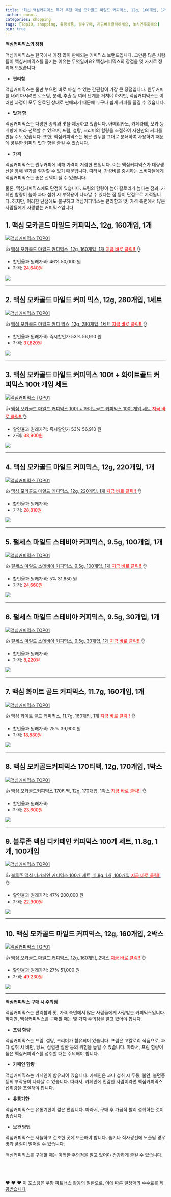 ```yaml
---
title: "최신 맥심커피믹스 특가 추천 맥심 모카골드 마일드 커피믹스, 12g, 160개입, 1개 비교 장점"
author: eunmi.
categories: shopping
tags: [Top10, shopping, 유행상품, 필수구매, 지금바로클릭하세요, 놓치면후회해요]
pin: true
---
```

**맥심커피믹스의 장점**

맥심커피믹스는 한국에서 가장 많이 판매되는 커피믹스 브랜드입니다. 그만큼 많은 사람들이 맥심커피믹스를 즐기는 이유는 무엇일까요? 맥심커피믹스의 장점을 몇 가지로 정리해 보았습니다.

* **편리함**

맥심커피믹스는 물만 부으면 바로 마실 수 있는 간편함이 가장 큰 장점입니다. 원두커피를 내려 마시려면 로스팅, 분쇄, 추출 등 여러 단계를 거쳐야 하지만, 맥심커피믹스는 이러한 과정이 모두 완료된 상태로 판매되기 때문에 누구나 쉽게 커피를 즐길 수 있습니다.

* **맛과 향**

맥심커피믹스는 다양한 종류와 맛을 제공하고 있습니다. 아메리카노, 카페라테, 모카 등 취향에 따라 선택할 수 있으며, 프림, 설탕, 크리머의 함량을 조절하여 자신만의 커피를 만들 수도 있습니다. 또한, 맥심커피믹스는 볶은 원두를 그대로 분쇄하여 사용하기 때문에 풍부한 커피의 맛과 향을 즐길 수 있습니다.

* **가격**

맥심커피믹스는 원두커피에 비해 가격이 저렴한 편입니다. 이는 맥심커피믹스가 대량생산을 통해 원가를 절감할 수 있기 때문입니다. 따라서, 가성비를 중시하는 소비자들에게 맥심커피믹스는 좋은 선택이 될 수 있습니다.

물론, 맥심커피믹스에도 단점이 있습니다. 프림의 함량이 높아 칼로리가 높다는 점과, 카페인 함량이 높아 과다 섭취 시 부작용이 나타날 수 있다는 점 등이 단점으로 지적됩니다. 하지만, 이러한 단점에도 불구하고 맥심커피믹스는 편리함과 맛, 가격 측면에서 많은 사람들에게 사랑받는 커피믹스입니다.

   

## 1. 맥심 모카골드 마일드 커피믹스, 12g, 160개입, 1개

[![맥심커피믹스 TOP01](https://thumbnail6.coupangcdn.com/thumbnails/remote/230x230ex/image/retail/images/4282376875770945-55003122-84cd-4bb6-860f-25e4f7e5eece.jpg)](https://link.coupang.com/re/AFFSDP?lptag=AF3617701&subid=GithubCoopas&pageKey=7525033092&traceid=V0-153&itemId=17657253101&vendorItemId=71030128009)


👍 [맥심 모카골드 마일드 커피믹스, 12g, 160개입, 1개 <font color=red> 지금 바로 클릭!! </font> ](https://link.coupang.com/re/AFFSDP?lptag=AF3617701&subid=GithubCoopas&pageKey=7525033092&traceid=V0-153&itemId=17657253101&vendorItemId=71030128009) 👌 


- 할인율과 원래가격: 46%  50,000   원
- 가격: <span style='color:red'>24,640원</span>

[![](/discount_price.png)](https://link.coupang.com/re/AFFSDP?lptag=AF3617701&subid=GithubCoopas&pageKey=7525033092&traceid=V0-153&itemId=17657253101&vendorItemId=71030128009)

---


   

## 2. 맥심 모카골드 마일드 커피 믹스, 12g, 280개입, 1세트

[![맥심커피믹스 TOP01](https://thumbnail8.coupangcdn.com/thumbnails/remote/230x230ex/image/vendor_inventory/6d53/1a1779e4556b8b8de10d2b3fed51b5fc797bd2d7bd0431ecbd4b2c507e18.jpeg)](https://link.coupang.com/re/AFFSDP?lptag=AF3617701&subid=GithubCoopas&pageKey=7525033092&traceid=V0-153&itemId=19257248420&vendorItemId=87029109371)


👍 [맥심 모카골드 마일드 커피 믹스, 12g, 280개입, 1세트 <font color=red> 지금 바로 클릭!! </font> ](https://link.coupang.com/re/AFFSDP?lptag=AF3617701&subid=GithubCoopas&pageKey=7525033092&traceid=V0-153&itemId=19257248420&vendorItemId=87029109371) 👌 


- 할인율과 원래가격: 즉시할인가 53%  56,910   원
- 가격: <span style='color:red'>37,820원</span>

[![](/discount_price.png)](https://link.coupang.com/re/AFFSDP?lptag=AF3617701&subid=GithubCoopas&pageKey=7525033092&traceid=V0-153&itemId=19257248420&vendorItemId=87029109371)

---


   

## 3. 맥심 모카골드 마일드 커피믹스 100t + 화이트골드 커피믹스 100t 개입 세트

[![맥심커피믹스 TOP01](https://thumbnail10.coupangcdn.com/thumbnails/remote/230x230ex/image/vendor_inventory/4506/317bb06e855b1ae4cb921e9b84734475689e9c64d3611b189cfb2057b250.jpg)](https://link.coupang.com/re/AFFSDP?lptag=AF3617701&subid=GithubCoopas&pageKey=7686881827&traceid=V0-153&itemId=20545294380&vendorItemId=87222664744)


👍 [맥심 모카골드 마일드 커피믹스 100t + 화이트골드 커피믹스 100t 개입 세트 <font color=red> 지금 바로 클릭!! </font> ](https://link.coupang.com/re/AFFSDP?lptag=AF3617701&subid=GithubCoopas&pageKey=7686881827&traceid=V0-153&itemId=20545294380&vendorItemId=87222664744) 👌 


- 할인율과 원래가격: 즉시할인가 53%  56,910   원
- 가격: <span style='color:red'>38,900원</span>

[![](/discount_price.png)](https://link.coupang.com/re/AFFSDP?lptag=AF3617701&subid=GithubCoopas&pageKey=7686881827&traceid=V0-153&itemId=20545294380&vendorItemId=87222664744)

---


   

## 4. 맥심 모카골드 마일드 커피믹스, 12g, 220개입, 1개

[![맥심커피믹스 TOP01](https://thumbnail6.coupangcdn.com/thumbnails/remote/230x230ex/image/vendor_inventory/40cd/e62000f1b176b6e246be7c41aea2a559a0db555a7ee5ee4d9fae5e868889.jpg)](https://link.coupang.com/re/AFFSDP?lptag=AF3617701&subid=GithubCoopas&pageKey=7525033092&traceid=V0-153&itemId=16456198383&vendorItemId=86288232850)


👍 [맥심 모카골드 마일드 커피믹스, 12g, 220개입, 1개 <font color=red> 지금 바로 클릭!! </font> ](https://link.coupang.com/re/AFFSDP?lptag=AF3617701&subid=GithubCoopas&pageKey=7525033092&traceid=V0-153&itemId=16456198383&vendorItemId=86288232850) 👌 


- 할인율과 원래가격: 
- 가격: <span style='color:red'>28,810원</span>

[![](/discount_price.png)](https://link.coupang.com/re/AFFSDP?lptag=AF3617701&subid=GithubCoopas&pageKey=7525033092&traceid=V0-153&itemId=16456198383&vendorItemId=86288232850)

---


   

## 5. 펄세스 마일드 스테비아 커피믹스, 9.5g, 100개입, 1개

[![맥심커피믹스 TOP01](https://thumbnail9.coupangcdn.com/thumbnails/remote/230x230ex/image/retail/images/1066571830840901-2e261e9c-0da0-4c32-a4b9-5eda48183e66.jpg)](https://link.coupang.com/re/AFFSDP?lptag=AF3617701&subid=GithubCoopas&pageKey=7388704618&traceid=V0-153&itemId=19098692992&vendorItemId=84318896135)


👍 [펄세스 마일드 스테비아 커피믹스, 9.5g, 100개입, 1개 <font color=red> 지금 바로 클릭!! </font> ](https://link.coupang.com/re/AFFSDP?lptag=AF3617701&subid=GithubCoopas&pageKey=7388704618&traceid=V0-153&itemId=19098692992&vendorItemId=84318896135) 👌 


- 할인율과 원래가격: 5%  31,650   원
- 가격: <span style='color:red'>24,660원</span>

[![](/discount_price.png)](https://link.coupang.com/re/AFFSDP?lptag=AF3617701&subid=GithubCoopas&pageKey=7388704618&traceid=V0-153&itemId=19098692992&vendorItemId=84318896135)

---


   

## 6. 펄세스 마일드 스테비아 커피믹스, 9.5g, 30개입, 1개

[![맥심커피믹스 TOP01](https://thumbnail8.coupangcdn.com/thumbnails/remote/230x230ex/image/retail/images/6003808592557760-67ce0bdb-3c1c-4daf-805b-082b28d14942.jpg)](https://link.coupang.com/re/AFFSDP?lptag=AF3617701&subid=GithubCoopas&pageKey=7388704618&traceid=V0-153&itemId=17145902342&vendorItemId=84318664040)


👍 [펄세스 마일드 스테비아 커피믹스, 9.5g, 30개입, 1개 <font color=red> 지금 바로 클릭!! </font> ](https://link.coupang.com/re/AFFSDP?lptag=AF3617701&subid=GithubCoopas&pageKey=7388704618&traceid=V0-153&itemId=17145902342&vendorItemId=84318664040) 👌 


- 할인율과 원래가격: 
- 가격: <span style='color:red'>8,220원</span>

[![](/discount_price.png)](https://link.coupang.com/re/AFFSDP?lptag=AF3617701&subid=GithubCoopas&pageKey=7388704618&traceid=V0-153&itemId=17145902342&vendorItemId=84318664040)

---


   

## 7. 맥심 화이트 골드 커피믹스, 11.7g, 160개입, 1개

[![맥심커피믹스 TOP01](https://thumbnail9.coupangcdn.com/thumbnails/remote/230x230ex/image/retail/images/8322375083974394-24de8f96-64ab-4e6d-af9d-261c11ce6b05.jpg)](https://link.coupang.com/re/AFFSDP?lptag=AF3617701&subid=GithubCoopas&pageKey=7525065587&traceid=V0-153&itemId=3042075337&vendorItemId=71030128057)


👍 [맥심 화이트 골드 커피믹스, 11.7g, 160개입, 1개 <font color=red> 지금 바로 클릭!! </font> ](https://link.coupang.com/re/AFFSDP?lptag=AF3617701&subid=GithubCoopas&pageKey=7525065587&traceid=V0-153&itemId=3042075337&vendorItemId=71030128057) 👌 


- 할인율과 원래가격: 25%  39,900   원
- 가격: <span style='color:red'>18,880원</span>

[![](/discount_price.png)](https://link.coupang.com/re/AFFSDP?lptag=AF3617701&subid=GithubCoopas&pageKey=7525065587&traceid=V0-153&itemId=3042075337&vendorItemId=71030128057)

---


   

## 8. 맥심 모카골드커피믹스 170티백, 12g, 170개입, 1박스

[![맥심커피믹스 TOP01](https://thumbnail10.coupangcdn.com/thumbnails/remote/230x230ex/image/vendor_inventory/146a/49c093c22b2ac05fb6028aaf24a7463e4131a11e3aa32661b0bd00adf009.jpg)](https://link.coupang.com/re/AFFSDP?lptag=AF3617701&subid=GithubCoopas&pageKey=7525033092&traceid=V0-153&itemId=5564584442&vendorItemId=86779971298)


👍 [맥심 모카골드커피믹스 170티백, 12g, 170개입, 1박스 <font color=red> 지금 바로 클릭!! </font> ](https://link.coupang.com/re/AFFSDP?lptag=AF3617701&subid=GithubCoopas&pageKey=7525033092&traceid=V0-153&itemId=5564584442&vendorItemId=86779971298) 👌 


- 할인율과 원래가격: 
- 가격: <span style='color:red'>23,600원</span>

[![](/discount_price.png)](https://link.coupang.com/re/AFFSDP?lptag=AF3617701&subid=GithubCoopas&pageKey=7525033092&traceid=V0-153&itemId=5564584442&vendorItemId=86779971298)

---


   

## 9. 블루존 맥심 디카페인 커피믹스 100개 세트, 11.8g, 1개, 100개입

[![맥심커피믹스 TOP01](https://thumbnail7.coupangcdn.com/thumbnails/remote/230x230ex/image/vendor_inventory/4422/d4b37482507b577e52b4b0e288504984ec0fd447b0b3caf0fcb56c342c5c.jpg)](https://link.coupang.com/re/AFFSDP?lptag=AF3617701&subid=GithubCoopas&pageKey=7686882734&traceid=V0-153&itemId=20545298760&vendorItemId=87290134923)


👍 [블루존 맥심 디카페인 커피믹스 100개 세트, 11.8g, 1개, 100개입 <font color=red> 지금 바로 클릭!! </font> ](https://link.coupang.com/re/AFFSDP?lptag=AF3617701&subid=GithubCoopas&pageKey=7686882734&traceid=V0-153&itemId=20545298760&vendorItemId=87290134923) 👌 


- 할인율과 원래가격: 47%  200,000   원
- 가격: <span style='color:red'>22,900원</span>

[![](/discount_price.png)](https://link.coupang.com/re/AFFSDP?lptag=AF3617701&subid=GithubCoopas&pageKey=7686882734&traceid=V0-153&itemId=20545298760&vendorItemId=87290134923)

---


   

## 10. 맥심 모카골드 마일드 커피믹스, 12g, 160개입, 2박스

[![맥심커피믹스 TOP01](https://thumbnail10.coupangcdn.com/thumbnails/remote/230x230ex/image/retail/images/631250883165396-16465121-4eec-4ffc-b626-d6f444fc7600.jpg)](https://link.coupang.com/re/AFFSDP?lptag=AF3617701&subid=GithubCoopas&pageKey=7525033092&traceid=V0-153&itemId=29650653&vendorItemId=85072690879)


👍 [맥심 모카골드 마일드 커피믹스, 12g, 160개입, 2박스 <font color=red> 지금 바로 클릭!! </font> ](https://link.coupang.com/re/AFFSDP?lptag=AF3617701&subid=GithubCoopas&pageKey=7525033092&traceid=V0-153&itemId=29650653&vendorItemId=85072690879) 👌 


- 할인율과 원래가격: 27%  51,000   원
- 가격: <span style='color:red'>49,230원</span>

[![](/discount_price.png)](https://link.coupang.com/re/AFFSDP?lptag=AF3617701&subid=GithubCoopas&pageKey=7525033092&traceid=V0-153&itemId=29650653&vendorItemId=85072690879)

---
**맥심커피믹스 구매 시 주의점**

맥심커피믹스는 편리함과 맛, 가격 측면에서 많은 사람들에게 사랑받는 커피믹스입니다. 하지만, 맥심커피믹스를 구매할 때는 몇 가지 주의점을 알고 있어야 합니다.

* **프림 함량**

맥심커피믹스는 프림, 설탕, 크리머가 함유되어 있습니다. 프림은 고칼로리 식품으로, 과다 섭취 시 비만, 당뇨, 심혈관 질환 등의 위험을 높일 수 있습니다. 따라서, 프림 함량이 높은 맥심커피믹스를 섭취할 때는 주의해야 합니다.

* **카페인 함량**

맥심커피믹스는 카페인이 함유되어 있습니다. 카페인은 과다 섭취 시 두통, 불안, 불면증 등의 부작용이 나타날 수 있습니다. 따라서, 카페인에 민감한 사람이라면 맥심커피믹스 섭취량을 조절해야 합니다.

* **유통기한**

맥심커피믹스는 유통기한이 짧은 편입니다. 따라서, 구매 후 가급적 빨리 섭취하는 것이 좋습니다.

* **보관 방법**

맥심커피믹스는 서늘하고 건조한 곳에 보관해야 합니다. 습기나 직사광선에 노출될 경우 맛과 품질이 떨어질 수 있습니다.

맥심커피믹스를 구매할 때는 이러한 주의점을 알고 있어야 건강하게 즐길 수 있습니다.<br><br><br><br><br> [ ❤ ❤ ❤ 이 포스팅은 쿠팡 파트너스 활동의 일환으로, 이에 따른 일정액의 수수료를 제공받습니다](https://link.coupang.com/a/bcEFyh)